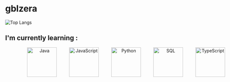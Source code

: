 # gblzera

![Top Langs](https://github-readme-stats.vercel.app/api/top-langs/?username=gblzera&layout=compact&langs_count=10&theme=dark)

## I'm currently learning :

<div align="center">
  <div style="display: flex; justify-content: space-between; align-items: center; width: 80%;">
    <img src="https://upload.wikimedia.org/wikipedia/en/3/30/Java_programming_language_logo.svg" alt="Java" style="height: 95px; margin: 0 20px;">
    <img src="https://upload.wikimedia.org/wikipedia/commons/6/6a/JavaScript-logo.png" alt="JavaScript" style="height: 95px; margin: 0 20px;">
    <img src="https://upload.wikimedia.org/wikipedia/commons/c/c3/Python-logo-notext.svg" alt="Python" style="height: 95px; margin: 0 20px;">
    <img src="https://upload.wikimedia.org/wikipedia/commons/8/87/Sql_data_base_with_logo.png" alt="SQL" style="height: 95px; margin: 0 20px;">
    <img src="https://upload.wikimedia.org/wikipedia/commons/4/4c/Typescript_logo_2020.svg" alt="TypeScript" style="height: 95px; margin: 0 20px;">
  </div>
</div>


